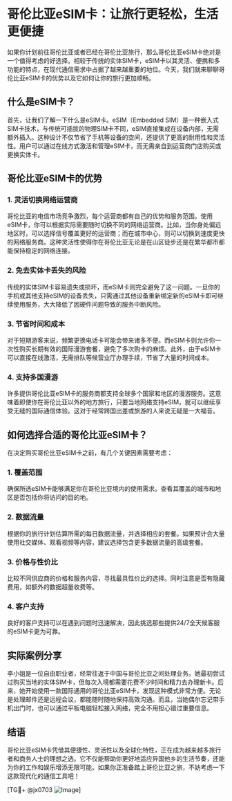 # 哥伦比亚eSIM卡：让旅行更轻松，生活更便捷

如果你计划前往哥伦比亚或者已经在哥伦比亚旅行，那么哥伦比亚eSIM卡绝对是一个值得考虑的好选择。相较于传统的实体SIM卡，eSIM卡以其灵活、便携和多功能的特点，在现代通信需求中占据了越来越重要的地位。今天，我们就来聊聊哥伦比亚eSIM卡的优势以及它如何让你的旅行更加顺畅。

## 什么是eSIM卡？

首先，让我们了解一下什么是eSIM卡。eSIM（Embedded SIM）是一种嵌入式SIM卡技术，与传统可插拔的物理SIM卡不同，eSIM直接集成在设备内部，无需额外插入。这种设计不仅节省了手机等设备的空间，还提供了更高的耐用性和灵活性。用户可以通过在线方式激活和管理eSIM卡，而无需亲自到运营商门店购买或更换实体卡。

## 哥伦比亚eSIM卡的优势

### 1. 灵活切换网络运营商

哥伦比亚的电信市场竞争激烈，每个运营商都有自己的优势和服务范围。使用eSIM卡，你可以根据实际需要随时切换不同的网络运营商。比如，当你身处偏远地区时，可以选择信号覆盖更好的运营商；而在城市中心，则可以切换到速度更快的网络服务商。这种灵活性使得你在哥伦比亚无论是在山区徒步还是在繁华都市都能保持稳定的网络连接。

### 2. 免去实体卡丢失的风险

传统的实体SIM卡容易遗失或损坏，而eSIM卡则完全避免了这一问题。一旦你的手机或其他支持eSIM的设备丢失，只需通过其他设备重新绑定新的eSIM卡即可继续使用服务，大大降低了因硬件问题导致的服务中断风险。

### 3. 节省时间和成本

对于短期游客来说，频繁更换电话卡可能会带来诸多不便。而eSIM卡则允许你一次性购买长期有效的国际漫游套餐，避免了多次购卡的麻烦。此外，由于eSIM卡可以直接在线激活，无需排队等候营业厅办理手续，节省了大量的时间成本。

### 4. 支持多国漫游

许多提供哥伦比亚eSIM卡的服务商都支持全球多个国家和地区的漫游服务。这意味着即使你在哥伦比亚以外的地方旅行，只要当地网络支持eSIM，就可以继续享受无缝的国际通信体验。这对于经常跨国出差或旅游的人来说无疑是一大福音。

## 如何选择合适的哥伦比亚eSIM卡？

在决定购买哥伦比亚eSIM卡之前，有几个关键因素需要考虑：

### 1. 覆盖范围

确保所选eSIM卡能够满足你在哥伦比亚境内的使用需求。查看其覆盖的城市和地区是否包括你将访问的目的地。

### 2. 数据流量

根据你的旅行计划估算所需的每日数据流量，并选择相应的套餐。如果预计会大量使用社交媒体、观看视频等内容，建议选择包含更多数据流量的高级套餐。

### 3. 价格与性价比

比较不同供应商的价格和服务内容，寻找最具性价比的选择。同时注意是否有隐藏费用，如额外的数据超量收费等。

### 4. 客户支持

良好的客户支持可以在遇到问题时迅速解决，因此挑选那些提供24/7全天候客服的eSIM卡更为可靠。

## 实际案例分享

李小姐是一位自由职业者，经常往返于中国与哥伦比亚之间处理业务。她最初尝试过购买当地的实体SIM卡，但每次入境都需要花费不少时间和精力去办理新卡。后来，她开始使用一款国际通用的哥伦比亚eSIM卡，发现这种模式非常方便。无论是处理邮件还是远程会议，都能随时随地保持高效沟通。而且，当她偶尔忘记带手机出门时，也可以通过平板电脑轻松接入网络，完全不用担心错过重要信息。

## 结语

哥伦比亚eSIM卡凭借其便捷性、灵活性以及全球化特性，正在成为越来越多旅行者和商务人士的理想之选。它不仅能帮助你更好地适应异国他乡的生活节奏，还能为你的工作和娱乐增添无限可能。如果你正准备踏上哥伦比亚之旅，不妨考虑一下这款现代化的通信工具吧！

[TG💪+ @jx0703 ![Image](https://github.com/user-attachments/assets/dbca1d08-cadb-493c-b0ec-ad6f7a83f270)]